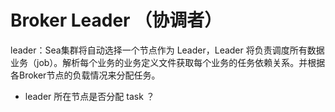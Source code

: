 # Broker Leader （协调者）

leader：Sea集群将自动选择一个节点作为 Leader，Leader 将负责调度所有数据业务（job）。解析每个业务的业务定义文件获取每个业务的任务依赖关系。并根据各Broker节点的负载情况来分配任务。


- leader 所在节点是否分配 task ？

